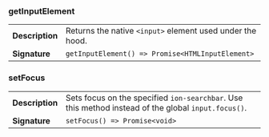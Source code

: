 

### getInputElement

| | |
| --- | --- |
| **Description** | Returns the native `<input>` element used under the hood. |
| **Signature** | `getInputElement() => Promise<HTMLInputElement>` |


### setFocus

| | |
| --- | --- |
| **Description** | Sets focus on the specified `ion-searchbar`. Use this method instead of the global `input.focus()`. |
| **Signature** | `setFocus() => Promise<void>` |


